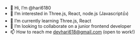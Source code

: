 - 👋 Hi, I’m @hari6180
- 👀 I’m interested in Three.js, React, node.js (Javascript👍)
- 🌱 I’m currently learning Three.js, React
- 💞️ I’m looking to collaborate on a junior frontend developer
- 📫 How to reach me devhari618@gmail.com (open to work!)


